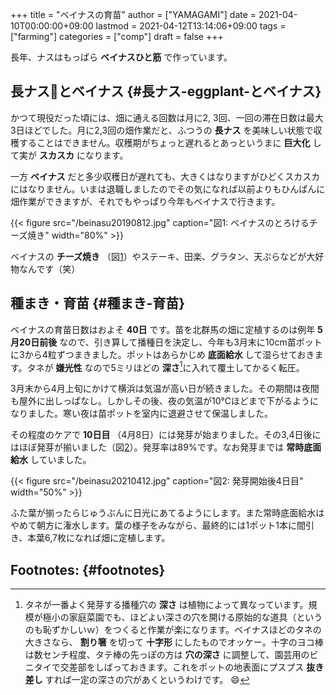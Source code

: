 +++
title = "ベイナスの育苗"
author = ["YAMAGAMI"]
date = 2021-04-10T00:00:00+09:00
lastmod = 2021-04-12T13:14:06+09:00
tags = ["farming"]
categories = ["comp"]
draft = false
+++

長年、ナスはもっぱら **ベイナスひと筋** で作っています。


## 長ナス:eggplant:とベイナス {#長ナス-eggplant-とベイナス}

かつて現役だった頃には、畑に通える回数は月に2, 3回、一回の滞在日数は最大3日ほどでした。月に2,3回の畑作業だと、ふつうの **長ナス** を美味しい状態で収穫することはできません。収穫期がちょっと遅れるとあっというまに **巨大化** して実が **スカスカ** になります。

一方 **ベイナス** だと多少収穫日が遅れても、大きくはなりますがひどくスカスカにはなりません。いまは退職しましたのでその気になれば以前よりもひんぱんに畑作業ができますが、それでもやっぱり今年もベイナスで行きます。

<a id="orga8c4c03"></a>

{{< figure src="/beinasu20190812.jpg" caption="&#22259;1:  ベイナスのとろけるチーズ焼き" width="80%" >}}

ベイナスの **チーズ焼き** （図[1](#orga8c4c03)）やステーキ、田楽、グラタン、天ぷらなどが大好物なんです（笑）


## 種まき・育苗 {#種まき-育苗}

ベイナスの育苗日数はおよそ **40日** です。苗を北群馬の畑に定植するのは例年 **5月20日前後** なので、引き算して播種日を決定し、今年も3月末に10cm苗ポットに3から4粒ずつまきました。ポットはあらかじめ **底面給水** して湿らせておきます。タネが **嫌光性** なので5ミリほどの **深さ**[^fn:1]に入れて覆土してかるく転圧。

3月末から4月上旬にかけて横浜は気温が高い日が続きました。その期間は夜間も屋外に出しっぱなし。しかしその後、夜の気温が10℃ほどまで下がるようになりました。寒い夜は苗ポットを室内に退避させて保温しました。

その程度のケアで **10日目** （4月8日）には発芽が始まりました。その3,4日後にはほぼ発芽が揃いました（図[2](#orgbe0462f)）。発芽率は89%です。なお発芽までは **常時底面給水** していました。

<a id="orgbe0462f"></a>

{{< figure src="/beinasu20210412.jpg" caption="&#22259;2:  発芽開始後4日目" width="50%" >}}

ふた葉が揃ったらじゅうぶんに日光にあてるようにします。また常時底面給水はやめて朝方に潅水します。葉の様子をみながら、最終的には1ポット1本に間引き、本葉6,7枚になれば畑に定植します。


## Footnotes: {#footnotes}

[^fn:1]: タネが一番よく発芽する播種穴の **深さ** は植物によって異なっています。規模が極小の家庭菜園でも、ほどよい深さの穴を開ける原始的な道具（というのも恥ずかしいｗ）をつくると作業が楽になります。ベイナスほどのタネの大きさなら、 **割り箸** を切って **十字形** にしたものでオッケー。十字のヨコ棒は数センチ程度、タテ棒の先っぽの方は **穴の深さ** に調整して、園芸用のビニタイで交差部をしばっておきます。これをポットの地表面にプスプス **抜き差し** すれば一定の深さの穴があくというわけです。 :smile: